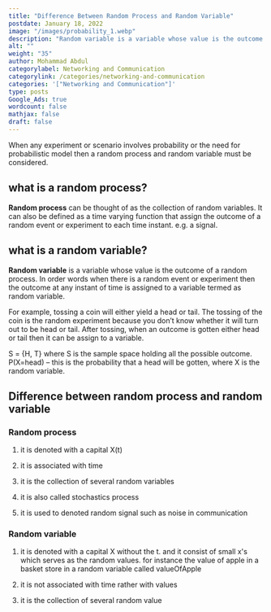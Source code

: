 ```yaml
---
title: "Difference Between Random Process and Random Variable"
postdate: January 18, 2022
image: "/images/probability_1.webp"
description: "Random variable is a variable whose value is the outcome of a random process and a random process is the collection of random process."
alt: ""
weight: "35"
author: Mohammad Abdul
categorylabel: Networking and Communication
categorylink: /categories/networking-and-communication
categories: '["Networking and Communication"]'
type: posts
Google_Ads: true
wordcount: false
mathjax: false
draft: false
---
```


When any experiment or scenario involves probability or the need for probabilistic model then a random process and random variable must be considered.

## what is a random process?

**Random process** can be thought of as the collection of random variables.
It can also be defined as a time varying function that assign the outcome of a random event or experiment to each time instant. e.g. a signal.

## what is a random variable?

**Random variable** is a variable whose value is the outcome of a random process. In order words when there is a random event or experiment then the outcome at any instant of time is assigned to a variable termed as random variable.

For example, tossing a coin will either yield a head or tail. The tossing of the coin is the random experiment because you don’t know whether it will turn out to be head or tail. After tossing, when an outcome is gotten either head or tail then it can be assign to a variable.

S = {H, T} where S is the sample space holding all the possible outcome.
P(X=head) – this is the probability that a head will be gotten, where X is the random variable.

## Difference between random process and random variable

### Random process

1. it is denoted with a capital X(t)

2. it is associated with time
3. it is the collection of several random variables
4. it is also called stochastics process
5. it is used to denoted random signal such as noise in communication

### Random variable

1. it is denoted with a capital X without the t. and it consist of small x's which serves as the random values.
   for instance the value of apple in a basket store in a random variable called valueOfApple

2. it is not associated with time rather with values
3. it is the collection of several random value
